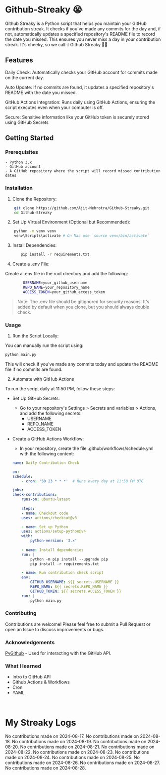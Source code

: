 # Github-Streaky 😭

Github Streaky is a Python script that helps you maintain your GitHub contribution streak. It checks if you've made any commits for the day and, if not, automatically updates a specified repository's README file to record the date you missed. This ensures you never miss a day in your contribution streak. It's cheeky, so we call it Github Streaky 🤦‍♂️

## Features

Daily Check: Automatically checks your GitHub account for commits made on the current day.

Auto Update: If no commits are found, it updates a specified repository's README with the date you missed.

GitHub Actions Integration: Runs daily using GitHub Actions, ensuring the script executes even when your computer is off.

Secure: Sensitive information like your GitHub token is securely stored using GitHub Secrets

## Getting Started
### Prerequisites

    - Python 3.x
    - GitHub account
    - A GitHub repository where the script will record missed contribution dates

### Installation

1. Clone the Repository:
    
```bash
    git clone https://github.com/Ajit-Mehrotra/Github-Streaky.git
    cd Github-Streaky
```

2. Set Up Virtual Environment (Optional but Recommended):

```bash
    python -m venv venv
    venv\Scripts\activate # On Mac use `source venv/bin/activate`
```
3. Install Dependencies:

```bash
       pip install -r requirements.txt
 ```
4. Create a .env File:
    
Create a .env file in the root directory and add the following:

```sh
        USERNAME=your_github_username
        REPO_NAME=your_repository_name
        ACCESS_TOKEN=your_github_access_token
```
> Note: The .env file should be gitignored for security reasons. It's added by default when you clone, but you should always double check.   

### Usage

1. Run the Script Locally:

You can manually run the script using:
```bash
python main.py
```
This will check if you've made any commits today and update the README file if no commits are found.

2. Automate with GitHub Actions

To run the script daily at 11:50 PM, follow these steps:

- Set Up GitHub Secrets:

    - Go to your repository's Settings > Secrets and variables > Actions, and add the following secrets:
        - USERNAME
        - REPO_NAME
        - ACCESS_TOKEN

- Create a GitHub Actions Workflow:
    - In your repository, create the file .github/workflows/schedule.yml with the following content:
    ```yaml
    name: Daily Contribution Check

    on:
    schedule:
        - cron: '50 23 * * *'  # Runs every day at 11:50 PM UTC

    jobs:
    check-contributions:
        runs-on: ubuntu-latest
        
        steps:
        - name: Checkout code
        uses: actions/checkout@v3

        - name: Set up Python
        uses: actions/setup-python@v4
        with:
            python-version: '3.x'
        
        - name: Install dependencies
        run: |
            python -m pip install --upgrade pip
            pip install -r requirements.txt

        - name: Run contribution check script
        env:
            GITHUB_USERNAME: ${{ secrets.USERNAME }}
            REPO_NAME: ${{ secrets.REPO_NAME }}
            GITHUB_TOKEN: ${{ secrets.ACCESS_TOKEN }}
        run: |
            python main.py
    ```
### Contributing
Contributions are welcome! Please feel free to submit a Pull Request or open an Issue to discuss improvements or bugs.
   
### Acknowledgements

[PyGithub](https://github.com/PyGithub/PyGithub)  - Used for interacting with the GitHub API.

### What I learned
- Intro to GitHub API 
- Github Actions & Workflows
- Cron
- YAML 


<br/>

# My Streaky Logs
No contributions made on 2024-08-17.
No contributions made on 2024-08-18.
No contributions made on 2024-08-19.
No contributions made on 2024-08-20.
No contributions made on 2024-08-21.
No contributions made on 2024-08-22.
No contributions made on 2024-08-23.
No contributions made on 2024-08-24.
No contributions made on 2024-08-25.
No contributions made on 2024-08-26.
No contributions made on 2024-08-27.
No contributions made on 2024-08-28.